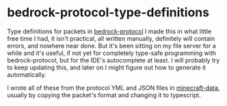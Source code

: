# bedrock-protocol-type-definitions

Type definitions for packets in [bedrock-protocol](https://github.com/PrismarineJS/bedrock-protocol)
I made this in what little free time I had, it isn't practical, all written manually, definitely will contain errors, and nowhere near done. But it's been sitting on my file server for a while and it's useful, if not yet for completely type-safe programming with bedrock-protocol, but for the IDE's autocomplete at least. I will probably try to keep updating this, and later on I might figure out how to generate it automatically.

I wrote all of these from the protocol YML and JSON files in [minecraft-data](https://github.com/PrismarineJS/minecraft-data), usually by copying the packet's format and changing it to typescript.
